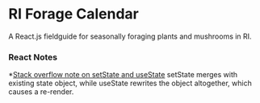 # RI Forage Calendar
A React.js fieldguide for seasonally foraging plants and mushrooms in RI.

### React Notes
*[Stack overflow note on setState and useState](https://stackoverflow.com/questions/53574614/multiple-calls-to-state-updater-from-usestate-in-component-causes-multiple-re-re)
setState merges with existing state object, while useState rewrites the object altogether, which causes a re-render.
